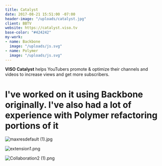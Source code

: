 ```yaml
---
title: Catalyst
date: 2017-08-21 15:51:00 -07:00
header-image: "/uploads/catalyst.jpg"
client: BBTV
website: https://catalyst.viso.tv
base-color: "#424242"
my-work:
- name: Backbone
  image: "/uploads/js.svg"
- name: Polymer
  image: "/uploads/js.svg"
---
```


**VISO Catalyst** helps YouTubers promote & optimize their channels and videos to increase views and get more subscribers.

# I've worked on it using Backbone originally. I've also had a lot of experience with Polymer refactoring portions of it

![maxresdefault (1).jpg](/uploads/maxresdefault%20(1).jpg)

![extension1.png](/uploads/extension1.png)

![Collaboration2 (1).png](/uploads/Collaboration2%20(1).png)